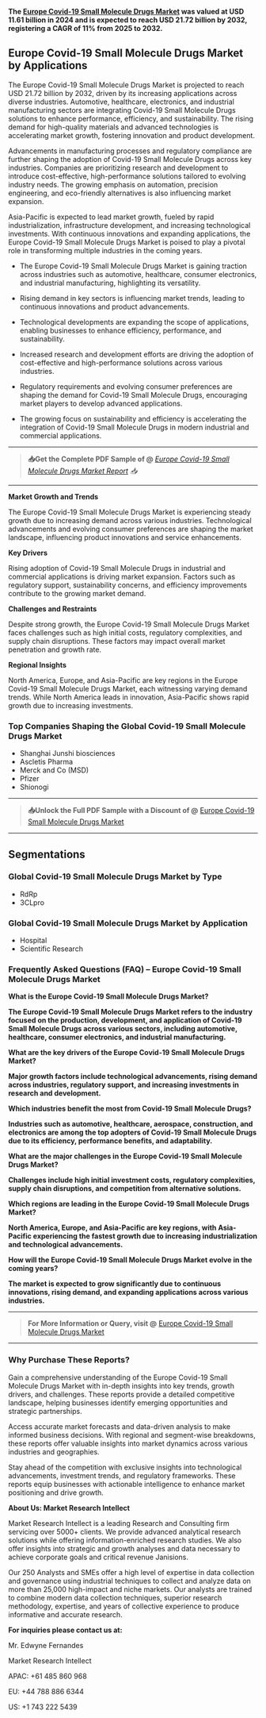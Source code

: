 <p><strong>The <a href="https://www.marketresearchintellect.com/download-sample/?rid=1020823&amp;utm_source=Pulse-April-Europe&amp;utm_medium=852">Europe Covid-19 Small Molecule Drugs Market</a> was valued at USD 11.61 billion in 2024 and is expected to reach USD 21.72 billion by 2032, registering a CAGR of 11% from 2025 to 2032.</strong></p><h2>Europe Covid-19 Small Molecule Drugs Market by Applications&nbsp;</h2><p><p>The Europe Covid-19 Small Molecule Drugs Market is projected to reach USD 21.72 billion by 2032, driven by its increasing applications across diverse industries. Automotive, healthcare, electronics, and industrial manufacturing sectors are integrating Covid-19 Small Molecule Drugs solutions to enhance performance, efficiency, and sustainability. The rising demand for high-quality materials and advanced technologies is accelerating market growth, fostering innovation and product development.</p><p>Advancements in manufacturing processes and regulatory compliance are further shaping the adoption of Covid-19 Small Molecule Drugs across key industries. Companies are prioritizing research and development to introduce cost-effective, high-performance solutions tailored to evolving industry needs. The growing emphasis on automation, precision engineering, and eco-friendly alternatives is also influencing market expansion.</p><p>Asia-Pacific is expected to lead market growth, fueled by rapid industrialization, infrastructure development, and increasing technological investments. With continuous innovations and expanding applications, the Europe Covid-19 Small Molecule Drugs Market is poised to play a pivotal role in transforming multiple industries in the coming years.</p></p><ul><li><p>The Europe Covid-19 Small Molecule Drugs Market is gaining traction across industries such as automotive, healthcare, consumer electronics, and industrial manufacturing, highlighting its versatility.</p></li><li><p>Rising demand in key sectors is influencing market trends, leading to continuous innovations and product advancements.</p></li><li><p>Technological developments are expanding the scope of applications, enabling businesses to enhance efficiency, performance, and sustainability.</p></li><li><p>Increased research and development efforts are driving the adoption of cost-effective and high-performance solutions across various industries.</p></li><li><p>Regulatory requirements and evolving consumer preferences are shaping the demand for Covid-19 Small Molecule Drugs, encouraging market players to develop advanced applications.</p></li><li><p>The growing focus on sustainability and efficiency is accelerating the integration of Covid-19 Small Molecule Drugs in modern industrial and commercial applications.</p></li></ul><hr /><blockquote><p><strong><span class="font-[700]">📥Get the Complete PDF Sample of @ </span></strong><em><span class="font-[700]"><a href="https://www.marketresearchintellect.com/download-sample/?rid=1020823&amp;utm_source=Pulse-April-Europe&amp;utm_medium=852" target="_blank" data-tracking-control-name="article-ssr-frontend-pulse_little-text-block" data-tracking-will-navigate="" data-test-link="">Europe Covid-19 Small Molecule Drugs Market Report</a>&nbsp;📥</span></em></p></blockquote><hr /><p class="" data-start="77" data-end="360"><strong data-start="77" data-end="105">Market Growth and Trends</strong></p><p class="" data-start="77" data-end="360">The Europe Covid-19 Small Molecule Drugs Market is experiencing steady growth due to increasing demand across various industries. Technological advancements and evolving consumer preferences are shaping the market landscape, influencing product innovations and service enhancements.</p><p class="" data-start="362" data-end="606"><strong data-start="362" data-end="377">Key Drivers</strong></p><p class="" data-start="362" data-end="606">Rising adoption of Covid-19 Small Molecule Drugs in industrial and commercial applications is driving market expansion. Factors such as regulatory support, sustainability concerns, and efficiency improvements contribute to the growing market demand.</p><p class="" data-start="608" data-end="849"><strong data-start="608" data-end="637">Challenges and Restraints</strong></p><p class="" data-start="608" data-end="849">Despite strong growth, the Europe Covid-19 Small Molecule Drugs Market faces challenges such as high initial costs, regulatory complexities, and supply chain disruptions. These factors may impact overall market penetration and growth rate.</p><p class="" data-start="851" data-end="1095"><strong data-start="851" data-end="872">Regional Insights</strong></p><p class="" data-start="851" data-end="1095">North America, Europe, and Asia-Pacific are key regions in the Europe Covid-19 Small Molecule Drugs Market, each witnessing varying demand trends. While North America leads in innovation, Asia-Pacific shows rapid growth due to increasing investments.</p><p><h3>Top Companies Shaping the Global Covid-19 Small Molecule Drugs Market </h3><ul><li>Shanghai Junshi biosciences</li><li>Ascletis Pharma</li><li>Merck and Co (MSD)</li><li>Pfizer</li><li>Shionogi</li></ul></p><hr /><blockquote><p><strong>📥Unlock the Full PDF Sample with a Discount of @</strong> <a href="https://www.marketresearchintellect.com/ask-for-discount/?rid=1020823&amp;utm_source=Pulse-April-Europe&amp;utm_medium=852">Europe Covid-19 Small Molecule Drugs Market</a></p></blockquote><hr /><p><h2>Segmentations</h2><h3>Global Covid-19 Small Molecule Drugs Market by Type</h3><ul><li>RdRp</li><li>3CLpro</li></ul><h3>Global Covid-19 Small Molecule Drugs Market by Application</h3><ul><li>Hospital</li><li>Scientific Research</li></ul></p><h3><strong>Frequently Asked Questions (FAQ) &ndash; Europe Covid-19 Small Molecule Drugs Market</strong></h3><p><strong>What is the Europe Covid-19 Small Molecule Drugs Market?</strong></p><p><strong>The Europe Covid-19 Small Molecule Drugs Market refers to the industry focused on the production, development, and application of Covid-19 Small Molecule Drugs across various sectors, including automotive, healthcare, consumer electronics, and industrial manufacturing.</strong></p><p><strong>What are the key drivers of the Europe Covid-19 Small Molecule Drugs Market?</strong></p><p><strong>Major growth factors include technological advancements, rising demand across industries, regulatory support, and increasing investments in research and development.</strong></p><p><strong>Which industries benefit the most from Covid-19 Small Molecule Drugs?</strong></p><p><strong>Industries such as automotive, healthcare, aerospace, construction, and electronics are among the top adopters of Covid-19 Small Molecule Drugs due to its efficiency, performance benefits, and adaptability.</strong></p><p><strong>What are the major challenges in the Europe Covid-19 Small Molecule Drugs Market?</strong></p><p><strong>Challenges include high initial investment costs, regulatory complexities, supply chain disruptions, and competition from alternative solutions.</strong></p><p><strong>Which regions are leading in the Europe Covid-19 Small Molecule Drugs Market?</strong></p><p><strong>North America, Europe, and Asia-Pacific are key regions, with Asia-Pacific experiencing the fastest growth due to increasing industrialization and technological advancements.</strong></p><p><strong>How will the Europe Covid-19 Small Molecule Drugs Market evolve in the coming years?</strong></p><p><strong>The market is expected to grow significantly due to continuous innovations, rising demand, and expanding applications across various industries.</strong></p><hr /><blockquote><p><span class="font-[700]"><strong>For More Information or Query, visit&nbsp;@</strong>&nbsp;</span><span class="font-[700]"><a href="https://www.marketresearchintellect.com/product/global-covid-19-small-molecule-drugs-market/?utm_source=Linkedin&utm_medium=852" target="_blank" data-tracking-control-name="article-ssr-frontend-pulse_little-text-block" data-tracking-will-navigate="" data-test-link="">Europe Covid-19 Small Molecule Drugs Market</a></span></p></blockquote><hr /><h3><strong data-start="0" data-end="31">Why Purchase These Reports?</strong></h3><p class="" data-start="35" data-end="297">Gain a comprehensive understanding of the Europe Covid-19 Small Molecule Drugs Market with in-depth insights into key trends, growth drivers, and challenges. These reports provide a detailed competitive landscape, helping businesses identify emerging opportunities and strategic partnerships.</p><p class="" data-start="299" data-end="540">Access accurate market forecasts and data-driven analysis to make informed business decisions. With regional and segment-wise breakdowns, these reports offer valuable insights into market dynamics across various industries and geographies.</p><p class="" data-start="542" data-end="784">Stay ahead of the competition with exclusive insights into technological advancements, investment trends, and regulatory frameworks. These reports equip businesses with actionable intelligence to enhance market positioning and drive growth.</p><p><strong><span class="font-[700]">About Us: Market Research Intellect</span></strong></p><p><span class="">Market Research Intellect is a leading Research and Consulting firm servicing over 5000+ clients. We provide advanced analytical research solutions while offering information-enriched research studies.&nbsp;</span>We also offer insights into strategic and growth analyses and data necessary to achieve corporate goals and critical revenue Janisions.</p><p><span class="">Our 250 Analysts and SMEs offer a high level of expertise in data collection and governance using industrial techniques to collect and analyze data on more than 25,000 high-impact and niche markets. Our analysts are trained to combine modern data collection techniques, superior research methodology, expertise, and years of collective experience to produce informative and accurate research.</span></p><p><strong>For inquiries please contact us at:</strong></p><p>Mr. Edwyne Fernandes</p><p>Market Research Intellect</p><p>APAC: +61 485 860 968</p><p>EU: +44 788 886 6344</p><p>US: +1 743 222 5439</p>